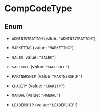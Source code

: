 

# CompCodeType

## Enum


* `ADMINISTRATION` (value: `"ADMINISTRATION"`)

* `MARKETING` (value: `"MARKETING"`)

* `SALES` (value: `"SALES"`)

* `SALESREP` (value: `"SALESREP"`)

* `PARTNERSHIP` (value: `"PARTNERSHIP"`)

* `CHARITY` (value: `"CHARITY"`)

* `MANUAL` (value: `"MANUAL"`)

* `LEADERSHIP` (value: `"LEADERSHIP"`)



